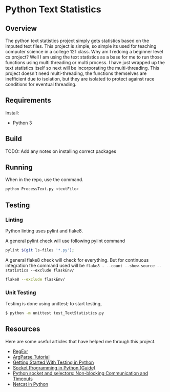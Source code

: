 # Python Text Statistics

## Overview

The python text statistics project simply gets statistics based on the imputed text files. This project is simple, so simple its used for teaching computer science in a college 121 class. Why am I redoing a beginner level cs project? Well I am using the text statistics as a base for me to run those functions using multi threading or multi process. I have just wrapped up the text statistics itself so next will be incorporating the multi-threading. This project doesn't need multi-threading, the functions themselves are inefficient due to isolation, but they are isolated to protect against race conditions for eventual threading.

## Requirements

Install:

- Python 3

## Build

TODO: Add any notes on installing correct packages

## Running

When in the repo, use the command.

```bash
python ProcessText.py <textFile>
```

## Testing

### Linting

Python linting uses pylint and flake8.

A general pylint check will use following pylint command

```bash
pylint $(git ls-files '*.py');
```

A general flake8 check will check for everything.  But for continuous integration the command used will be `flake8 . --count --show-source --statistics --exclude flaskEnv/`

```bash
flake8 --exclude flaskEnv/
```

### Unit Testing

Testing is done using unittest; to start testing,

```bash
$ python -m unittest test_TextStatistics.py
```

## Resources

Here are some useful articles that have helped me through this project.

- [RegExr](https://regexr.com/)
- [ArgParse Tutorial](https://docs.python.org/3/howto/argparse.html)
- [Getting Started With Testing in Python](https://realpython.com/python-testing/)
- [Socket Programming in Python (Guide)](https://realpython.com/python-sockets/)
- [Python socket and selectors: Non-blocking Communication and Timeouts](https://www.demo2s.com/python/python-socket-and-selectors-non-blocking-communication-and-timeouts.html)
- [Netcat in Python](https://www.instructables.com/Netcat-in-Python/)
